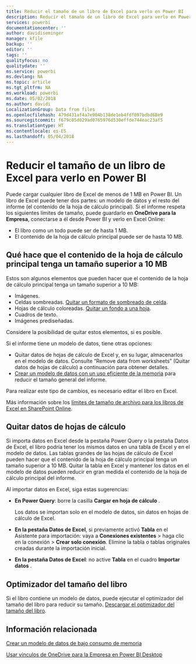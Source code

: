 ```yaml
---
title: Reducir el tamaño de un libro de Excel para verlo en Power BI
description: Reducir el tamaño de un libro de Excel para verlo en Power BI
services: powerbi
documentationcenter: ''
author: davidiseminger
manager: kfile
backup: ''
editor: ''
tags: ''
qualityfocus: no
qualitydate: ''
ms.service: powerbi
ms.devlang: NA
ms.topic: article
ms.tgt_pltfrm: NA
ms.workload: powerbi
ms.date: 05/02/2018
ms.author: davidi
LocalizationGroup: Data from files
ms.openlocfilehash: 479d431af4a7e904b138de1eb4fdf097bdbd68e9
ms.sourcegitcommit: f679c05d029ad0765976d530effde744eac23af5
ms.translationtype: HT
ms.contentlocale: es-ES
ms.lasthandoff: 05/04/2018
---
```

# <a name="reduce-the-size-of-an-excel-workbook-to-view-it-in-power-bi"></a>Reducir el tamaño de un libro de Excel para verlo en Power BI
Puede cargar cualquier libro de Excel de menos de 1 MB en Power BI. Un libro de Excel puede tener dos partes: un modelo de datos y el resto del informe (el contenido de la hoja de cálculo principal). Si el informe respeta los siguientes límites de tamaño, puede guardarlo en **OneDrive para la Empresa**, conectarse a él desde Power BI y verlo en Excel Online:

* El libro como un todo puede ser de hasta 1 MB.
* El contenido de la hoja de cálculo principal puede ser de hasta 10 MB.

## <a name="what-makes-core-worksheet-contents-larger-than-10-mb"></a>Qué hace que el contenido de la hoja de cálculo principal tenga un tamaño superior a 10 MB
Estos son algunos elementos que pueden hacer que el contenido de la hoja de cálculo principal tenga un tamaño superior a 10 MB:

* Imágenes.
* Celdas sombreadas. [Quitar un formato de sombreado de celda](https://support.office.com/article/Add-or-change-the-background-color-of-cells-ac10f131-b847-428f-b656-d65375fb815e).
* Hojas de cálculo coloreadas. [Quitar un fondo a una hoja](https://support.office.com/en-US/article/add-or-remove-a-sheet-background-3577a762-8450-4556-96a2-cc265abc00a8).
* Cuadros de texto.
* Imágenes prediseñadas.

Considere la posibilidad de quitar estos elementos, si es posible. 

Si el informe tiene un modelo de datos, tiene otras opciones: 

* Quitar datos de hojas de cálculo de Excel y, en su lugar, almacenarlos en el modelo de datos. Consulte “Remove data from worksheets” (Quitar datos de hojas de cálculo) a continuación para obtener detalles. 
* [Crear un modelo de datos con un uso eficiente de la memoria](https://support.office.com/article/Create-a-memory-efficient-Data-Model-using-Excel-2013-and-the-Power-Pivot-add-in-951c73a9-21c4-46ab-9f5e-14a2833b6a70) para reducir el tamaño general del informe.

Para realizar este tipo de cambios, es necesario editar el libro en Excel.

Más información sobre los [límites de tamaño de archivo para los libros de Excel en SharePoint Online](https://support.office.com/article/File-size-limits-for-workbooks-in-SharePoint-Online-9e5bc6f8-018f-415a-b890-5452687b325e).

## <a name="remove-data-from-worksheets"></a>Quitar datos de hojas de cálculo
Si importa datos en Excel desde la pestaña Power Query o la pestaña Datos de Excel, el libro podría tener los mismos datos en una tabla de Excel y en el modelo de datos. Las tablas grandes de las hojas de cálculo de Excel pueden hacer que el contenido de la hoja de cálculo principal tenga un tamaño superior a 10 MB. Quitar la tabla en Excel y mantener los datos en el modelo de datos pueden reducir en gran medida el contenido de la hoja de cálculo principal del informe. 

Al importar datos en Excel, siga estas sugerencias:

* **En Power Query**: borre la casilla **Cargar en hoja de cálculo** .
  
  Los datos se importan solo en el modelo de datos, sin datos en hojas de cálculo de Excel.
* **En la pestaña Datos de Excel**, si previamente activó **Tabla** en el Asistente para importación: vaya a **Conexiones existentes** \> haga clic en la conexión \> **Crear solo conexión**. Elimine la tabla o tablas originales creadas durante la importación inicial.
* **En la pestaña Datos de Excel**: no active **Tabla** en el cuadro **Importar datos** .

## <a name="workbook-size-optimizer"></a>Optimizador del tamaño del libro
Si el libro contiene un modelo de datos, puede ejecutar el optimizador del tamaño del libro para reducir su tamaño. [Descargar el optimizador del tamaño del libro](https://www.microsoft.com/en-us/download/details.aspx?id=38793).

## <a name="related-info"></a>Información relacionada
[Crear un modelo de datos de bajo consumo de memoria](https://support.office.com/article/Create-a-memory-efficient-Data-Model-using-Excel-2013-and-the-Power-Pivot-add-in-951c73a9-21c4-46ab-9f5e-14a2833b6a70)

[Usar vínculos de OneDrive para la Empresa en Power BI Desktop](desktop-use-onedrive-business-links.md)

